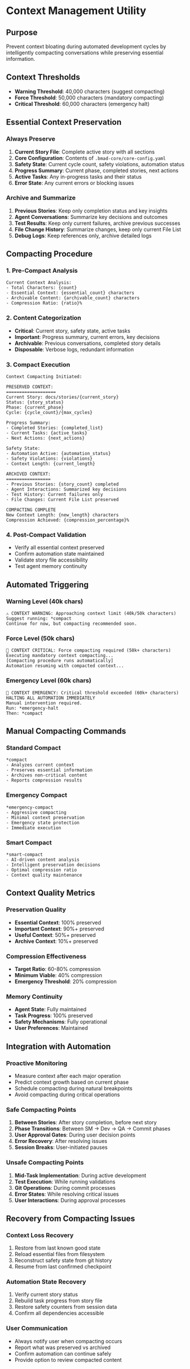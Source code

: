 # Context Management Utility

## Purpose

Prevent context bloating during automated development cycles by intelligently compacting conversations while preserving essential information.

## Context Thresholds

- **Warning Threshold**: 40,000 characters (suggest compacting)
- **Force Threshold**: 50,000 characters (mandatory compacting)
- **Critical Threshold**: 60,000 characters (emergency halt)

## Essential Context Preservation

### Always Preserve
1. **Current Story File**: Complete active story with all sections
2. **Core Configuration**: Contents of `.bmad-core/core-config.yaml`
3. **Safety State**: Current cycle count, safety violations, automation status
4. **Progress Summary**: Current phase, completed stories, next actions
5. **Active Tasks**: Any in-progress tasks and their status
6. **Error State**: Any current errors or blocking issues

### Archive and Summarize
1. **Previous Stories**: Keep only completion status and key insights
2. **Agent Conversations**: Summarize key decisions and outcomes
3. **Test Results**: Keep only current failures, archive previous successes
4. **File Change History**: Summarize changes, keep only current File List
5. **Debug Logs**: Keep references only, archive detailed logs

## Compacting Procedure

### 1. Pre-Compact Analysis
```
Current Context Analysis:
- Total Characters: {count}
- Essential Context: {essential_count} characters
- Archivable Content: {archivable_count} characters
- Compression Ratio: {ratio}%
```

### 2. Content Categorization
- **Critical**: Current story, safety state, active tasks
- **Important**: Progress summary, current errors, key decisions
- **Archivable**: Previous conversations, completed story details
- **Disposable**: Verbose logs, redundant information

### 3. Compact Execution
```
Context Compacting Initiated:

PRESERVED CONTEXT:
===================
Current Story: docs/stories/{current_story}
Status: {story_status}
Phase: {current_phase}
Cycle: {cycle_count}/{max_cycles}

Progress Summary:
- Completed Stories: {completed_list}
- Current Tasks: {active_tasks}
- Next Actions: {next_actions}

Safety State:
- Automation Active: {automation_status}
- Safety Violations: {violations}
- Context Length: {current_length}

ARCHIVED CONTEXT:
=================
- Previous Stories: {story_count} completed
- Agent Interactions: Summarized key decisions
- Test History: Current failures only
- File Changes: Current File List preserved

COMPACTING COMPLETE
New Context Length: {new_length} characters
Compression Achieved: {compression_percentage}%
```

### 4. Post-Compact Validation
- Verify all essential context preserved
- Confirm automation state maintained
- Validate story file accessibility
- Test agent memory continuity

## Automated Triggering

### Warning Level (40k chars)
```
⚠️ CONTEXT WARNING: Approaching context limit (40k/50k characters)
Suggest running: *compact
Continue for now, but compacting recommended soon.
```

### Force Level (50k chars)
```
🛑 CONTEXT CRITICAL: Force compacting required (50k+ characters)
Executing mandatory context compacting...
[Compacting procedure runs automatically]
Automation resuming with compacted context...
```

### Emergency Level (60k chars)
```
🚨 CONTEXT EMERGENCY: Critical threshold exceeded (60k+ characters)
HALTING ALL AUTOMATION IMMEDIATELY
Manual intervention required.
Run: *emergency-halt
Then: *compact
```

## Manual Compacting Commands

### Standard Compact
```
*compact
- Analyzes current context
- Preserves essential information
- Archives non-critical content
- Reports compression results
```

### Emergency Compact
```
*emergency-compact
- Aggressive compacting
- Minimal context preservation
- Emergency state protection
- Immediate execution
```

### Smart Compact
```
*smart-compact
- AI-driven content analysis
- Intelligent preservation decisions
- Optimal compression ratio
- Context quality maintenance
```

## Context Quality Metrics

### Preservation Quality
- **Essential Context**: 100% preserved
- **Important Context**: 90%+ preserved
- **Useful Context**: 50%+ preserved
- **Archive Context**: 10%+ preserved

### Compression Effectiveness
- **Target Ratio**: 60-80% compression
- **Minimum Viable**: 40% compression
- **Emergency Threshold**: 20% compression

### Memory Continuity
- **Agent State**: Fully maintained
- **Task Progress**: 100% preserved
- **Safety Mechanisms**: Fully operational
- **User Preferences**: Maintained

## Integration with Automation

### Proactive Monitoring
- Measure context after each major operation
- Predict context growth based on current phase
- Schedule compacting during natural breakpoints
- Avoid compacting during critical operations

### Safe Compacting Points
1. **Between Stories**: After story completion, before next story
2. **Phase Transitions**: Between SM → Dev → QA → Commit phases
3. **User Approval Gates**: During user decision points
4. **Error Recovery**: After resolving issues
5. **Session Breaks**: User-initiated pauses

### Unsafe Compacting Points
1. **Mid-Task Implementation**: During active development
2. **Test Execution**: While running validations
3. **Git Operations**: During commit processes
4. **Error States**: While resolving critical issues
5. **User Interactions**: During approval processes

## Recovery from Compacting Issues

### Context Loss Recovery
1. Restore from last known good state
2. Reload essential files from filesystem
3. Reconstruct safety state from git history
4. Resume from last confirmed checkpoint

### Automation State Recovery
1. Verify current story status
2. Rebuild task progress from story file
3. Restore safety counters from session data
4. Confirm all dependencies accessible

### User Communication
- Always notify user when compacting occurs
- Report what was preserved vs archived
- Confirm automation can continue safely
- Provide option to review compacted content